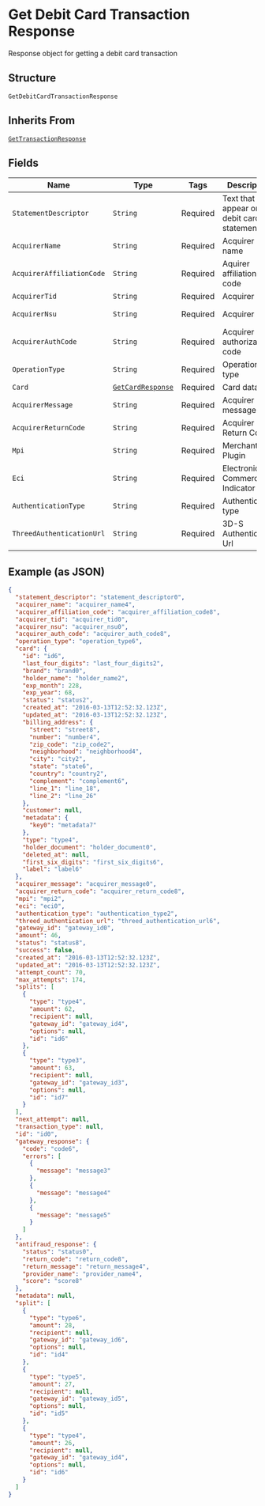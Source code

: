 
# Get Debit Card Transaction Response

Response object for getting a debit card transaction

## Structure

`GetDebitCardTransactionResponse`

## Inherits From

[`GetTransactionResponse`](/doc/models/get-transaction-response.md)

## Fields

| Name | Type | Tags | Description | Getter | Setter |
|  --- | --- | --- | --- | --- | --- |
| `StatementDescriptor` | `String` | Required | Text that will appear on the debit card's statement | String getStatementDescriptor() | setStatementDescriptor(String statementDescriptor) |
| `AcquirerName` | `String` | Required | Acquirer name | String getAcquirerName() | setAcquirerName(String acquirerName) |
| `AcquirerAffiliationCode` | `String` | Required | Aquirer affiliation code | String getAcquirerAffiliationCode() | setAcquirerAffiliationCode(String acquirerAffiliationCode) |
| `AcquirerTid` | `String` | Required | Acquirer TID | String getAcquirerTid() | setAcquirerTid(String acquirerTid) |
| `AcquirerNsu` | `String` | Required | Acquirer NSU | String getAcquirerNsu() | setAcquirerNsu(String acquirerNsu) |
| `AcquirerAuthCode` | `String` | Required | Acquirer authorization code | String getAcquirerAuthCode() | setAcquirerAuthCode(String acquirerAuthCode) |
| `OperationType` | `String` | Required | Operation type | String getOperationType() | setOperationType(String operationType) |
| `Card` | [`GetCardResponse`](/doc/models/get-card-response.md) | Required | Card data | GetCardResponse getCard() | setCard(GetCardResponse card) |
| `AcquirerMessage` | `String` | Required | Acquirer message | String getAcquirerMessage() | setAcquirerMessage(String acquirerMessage) |
| `AcquirerReturnCode` | `String` | Required | Acquirer Return Code | String getAcquirerReturnCode() | setAcquirerReturnCode(String acquirerReturnCode) |
| `Mpi` | `String` | Required | Merchant Plugin | String getMpi() | setMpi(String mpi) |
| `Eci` | `String` | Required | Electronic Commerce Indicator (ECI) | String getEci() | setEci(String eci) |
| `AuthenticationType` | `String` | Required | Authentication type | String getAuthenticationType() | setAuthenticationType(String authenticationType) |
| `ThreedAuthenticationUrl` | `String` | Required | 3D-S Authentication Url | String getThreedAuthenticationUrl() | setThreedAuthenticationUrl(String threedAuthenticationUrl) |

## Example (as JSON)

```json
{
  "statement_descriptor": "statement_descriptor0",
  "acquirer_name": "acquirer_name4",
  "acquirer_affiliation_code": "acquirer_affiliation_code8",
  "acquirer_tid": "acquirer_tid0",
  "acquirer_nsu": "acquirer_nsu0",
  "acquirer_auth_code": "acquirer_auth_code8",
  "operation_type": "operation_type6",
  "card": {
    "id": "id6",
    "last_four_digits": "last_four_digits2",
    "brand": "brand0",
    "holder_name": "holder_name2",
    "exp_month": 228,
    "exp_year": 68,
    "status": "status2",
    "created_at": "2016-03-13T12:52:32.123Z",
    "updated_at": "2016-03-13T12:52:32.123Z",
    "billing_address": {
      "street": "street8",
      "number": "number4",
      "zip_code": "zip_code2",
      "neighborhood": "neighborhood4",
      "city": "city2",
      "state": "state6",
      "country": "country2",
      "complement": "complement6",
      "line_1": "line_18",
      "line_2": "line_26"
    },
    "customer": null,
    "metadata": {
      "key0": "metadata7"
    },
    "type": "type4",
    "holder_document": "holder_document0",
    "deleted_at": null,
    "first_six_digits": "first_six_digits6",
    "label": "label6"
  },
  "acquirer_message": "acquirer_message0",
  "acquirer_return_code": "acquirer_return_code8",
  "mpi": "mpi2",
  "eci": "eci0",
  "authentication_type": "authentication_type2",
  "threed_authentication_url": "threed_authentication_url6",
  "gateway_id": "gateway_id0",
  "amount": 46,
  "status": "status8",
  "success": false,
  "created_at": "2016-03-13T12:52:32.123Z",
  "updated_at": "2016-03-13T12:52:32.123Z",
  "attempt_count": 70,
  "max_attempts": 174,
  "splits": [
    {
      "type": "type4",
      "amount": 62,
      "recipient": null,
      "gateway_id": "gateway_id4",
      "options": null,
      "id": "id6"
    },
    {
      "type": "type3",
      "amount": 63,
      "recipient": null,
      "gateway_id": "gateway_id3",
      "options": null,
      "id": "id7"
    }
  ],
  "next_attempt": null,
  "transaction_type": null,
  "id": "id0",
  "gateway_response": {
    "code": "code6",
    "errors": [
      {
        "message": "message3"
      },
      {
        "message": "message4"
      },
      {
        "message": "message5"
      }
    ]
  },
  "antifraud_response": {
    "status": "status0",
    "return_code": "return_code8",
    "return_message": "return_message4",
    "provider_name": "provider_name4",
    "score": "score8"
  },
  "metadata": null,
  "split": [
    {
      "type": "type6",
      "amount": 28,
      "recipient": null,
      "gateway_id": "gateway_id6",
      "options": null,
      "id": "id4"
    },
    {
      "type": "type5",
      "amount": 27,
      "recipient": null,
      "gateway_id": "gateway_id5",
      "options": null,
      "id": "id5"
    },
    {
      "type": "type4",
      "amount": 26,
      "recipient": null,
      "gateway_id": "gateway_id4",
      "options": null,
      "id": "id6"
    }
  ]
}
```

